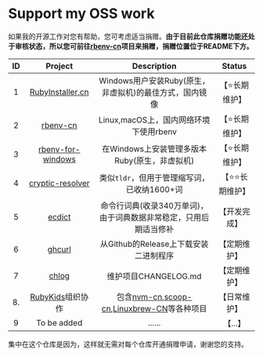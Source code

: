 # Support my OSS work

如果我的开源工作对您有帮助，您可考虑适当捐赠。**由于目前此仓库捐赠功能还处于审核状态，所以您可前往[rbenv-cn](https://gitee.com/RubyKids/rbenv-cn)项目来捐赠，捐赠位置位于README下方。**

|  ID  |                           Project                            |                         Description                          |     Status     |
| :--: | :----------------------------------------------------------: | :----------------------------------------------------------: | :------------: |
|  1   |        [RubyInstaller.cn](https://rubyinstaller.cn/)         |   Windows用户安装Ruby(原生，非虚拟机)的最佳方式，国内镜像    | 【⭐长期维护】  |
|  2   |       [rbenv-cn](https://gitee.com/RubyKids/rbenv-cn)        |            Linux,macOS上，国内网络环境下使用rbenv            | 【⭐长期维护】  |
|  3   | [rbenv-for-windows](https://github.com/ccmywish/rbenv-for-windows) |        在Windows上安装管理多版本Ruby(原生，非虚拟机)         | 【⭐长期维护】  |
|  4   | [cryptic-resolver](https://github.com/cryptic-resolver/cr.rb) |         类似`tldr`，但用于管理缩写词，已收纳1600+词          | 【⭐⭐长期维护】 |
|  5   |         [ecdict](https://gitee.com/ccmywish/ecdict)          | 命令行词典(收录340万单词)，由于词典数据非常稳定，只用后期适当修补 |  【开发完成】  |
|  6   |         [ghcurl](git@github.com:ccmywish/ghcurl.git)         |            从Github的Release上下载安装二进制程序             |  【定期维护】  |
|  7   |          [chlog](https://github.com/ccmywish/chlog)          |                     维护项目CHANGELOG.md                     |  【定期维护】  |
|  8.  |        [RubyKids](https://gitee.com/RubyKids)组织协作        | 包含[nvm-cn](https://gitee.com/RubyKids/nvm-cn),[scoop-cn](https://gitee.com/RubyKids/scoop-cn),[Linuxbrew-CN](https://gitee.com/RubyKids/Linuxbrew-CN)等各种项目 |  【日常维护】  |
|  9   |                         To be added                          |                            ......                            |    【...】     |



集中在这个仓库是因为，这样就无需对每个仓库开通捐赠申请，谢谢您的支持。

